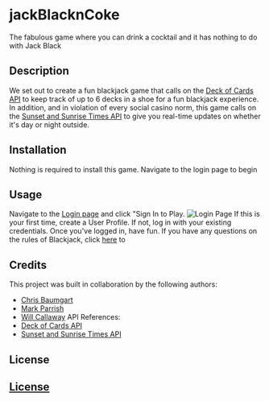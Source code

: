 # jackBlacknCoke
The fabulous game where you can drink a cocktail and it has nothing to do with Jack Black
## Description


We set out to create a fun blackjack game that calls on the [Deck of Cards API](https://www.deckofcardsapi.com/) to keep track of up to 6 decks in a shoe for a fun blackjack experience.  In addition, and in violation of every social casino norm, this game calls on the [Sunset and Sunrise Times API](https://sunrisesunset.io/api/) to give you real-time updates on whether it's day or night outside.

## Installation
Nothing is required to install this game.  Navigate to the login page to begin
## Usage
Navigate to the [Login page](https://cbaumgart004.github.io./jackBlacknCoke/application.html) and click "Sign In to Play.
![Login Page](assets\images\OpeningPage.png)
If this is your first time, create a User Profile.  If not, log in with your existing credentials.
Once you've logged in, have fun.  If you have any questions on the rules of Blackjack, click [here](https://bicyclecards.com/how-to-play/blackjack) to 
## Credits
This project was built in collaboration by the following authors:
* [Chris Baumgart](https://github.com/cbaumgart004)
* [Mark Parrish](https://github.com/mcparish)
* [Will Callaway](https://github.com/IWilboI)
API References:
* [Deck of Cards API](https://www.deckofcardsapi.com/)
* [Sunset and Sunrise Times API](https://sunrisesunset.io/api/)
## License
[License](https://github.com/cbaumgart004/jackBlacknCoke/blob/e671a62d2860ec51d39d68f67e32c207eb88e733/LICENSE)
---
